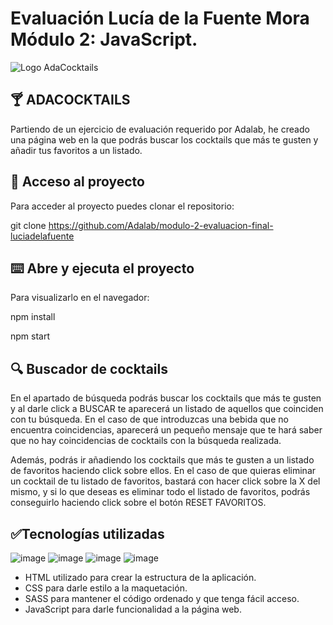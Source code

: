 # Evaluación Lucía de la Fuente Mora Módulo 2: JavaScript.
![Logo AdaCocktails](https://github.com/Adalab/modulo-2-evaluacion-final-luciadelafuente/assets/161826787/11e453b5-f81c-4df2-a27a-734a7a426951)

## 🍸​ **ADACOCKTAILS** 

Partiendo de un ejercicio de evaluación requerido por Adalab, he creado una página web en la que podrás buscar los cocktails que más te gusten y añadir tus favoritos a un listado.

## 📁 **Acceso al proyecto**

Para acceder al proyecto puedes clonar el repositorio:

git clone https://github.com/Adalab/modulo-2-evaluacion-final-luciadelafuente

## ⌨️​ **Abre y ejecuta el proyecto**
Para visualizarlo en el navegador:

npm install

npm start

## 🔍​ ​**Buscador de cocktails**

En el apartado de búsqueda podrás buscar los cocktails que más te gusten y al darle click a BUSCAR te aparecerá un listado de aquellos que coinciden con tu búsqueda. En el caso de que introduzcas una bebida que no encuentra coincidencias, aparecerá un pequeño mensaje que te hará saber que no hay coincidencias de cocktails con la búsqueda realizada.

Además, podrás ir añadiendo los cocktails que más te gusten a un listado de favoritos haciendo click sobre ellos. En el caso de que quieras eliminar un cocktail de tu listado de favoritos, bastará con hacer click sobre la X del mismo, y si lo que deseas es eliminar todo el listado de favoritos, podrás conseguirlo haciendo click sobre el botón RESET FAVORITOS.

## ✅**Tecnologías utilizadas**
![image](https://github.com/Adalab/modulo-2-evaluacion-final-luciadelafuente/assets/161826787/d54d56e5-8ba0-42dc-b917-414feaad18bc)
![image](https://github.com/Adalab/modulo-2-evaluacion-final-luciadelafuente/assets/161826787/8aa741b6-d456-4aeb-b7d5-459190c30cdc)
![image](https://github.com/Adalab/modulo-2-evaluacion-final-luciadelafuente/assets/161826787/0d9c1177-6860-4302-be75-1c087dfee7b1)
![image](https://github.com/Adalab/modulo-2-evaluacion-final-luciadelafuente/assets/161826787/e9f31d81-38c7-4fff-9bba-6d498202fd9d)

- HTML utilizado para crear la estructura de la aplicación.
- CSS para darle estilo a la maquetación.
- SASS para mantener el código ordenado y que tenga fácil acceso.
- JavaScript para darle funcionalidad a la página web.
